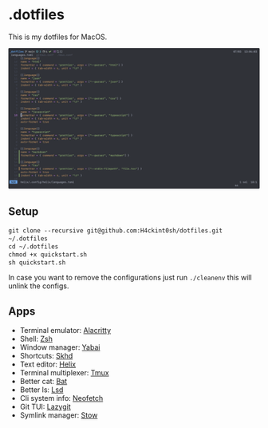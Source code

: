 # .dotfiles

This is my dotfiles for MacOS.

![Alacritty](screenshots/Screenshot.png)

## Setup

```
git clone --recursive git@github.com:H4ckint0sh/dotfiles.git ~/.dotfiles
cd ~/.dotfiles
chmod +x quickstart.sh
sh quickstart.sh
```

In case you want to remove the configurations just run `./cleanenv` this will unlink the configs.

## Apps

- Terminal emulator: [Alacritty](https://github.com/alacritty/alacritty)
- Shell: [Zsh](https://ohmyz.sh/)
- Window manager: [Yabai](https://github.com/koekeishiya/yabai)
- Shortcuts: [Skhd](https://github.com/koekeishiya/skhd)
- Text editor: [Helix](https://helix-editor.com)
- Terminal multiplexer: [Tmux](https://github.com/tmux/tmux)
- Better cat: [Bat](https://github.com/sharkdp/bat)
- Better ls: [Lsd](https://github.com/Peltoche/lsd)
- Cli system info: [Neofetch](https://github.com/dylanaraps/neofetch)
- Git TUI: [Lazygit](https://github.com/jesseduffield/lazygit)
- Symlink manager: [Stow](https://www.gnu.org/software/stow/)

